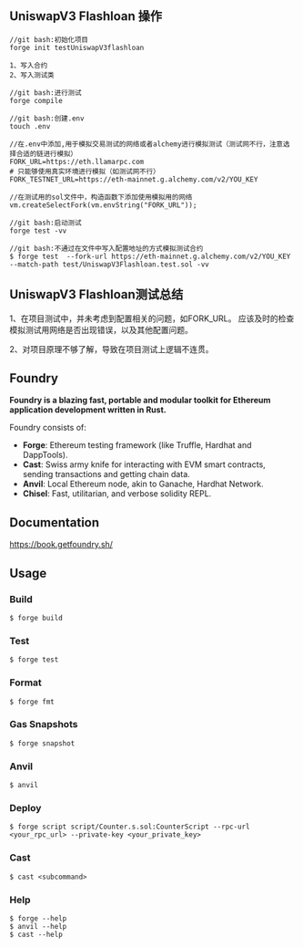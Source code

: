 ## UniswapV3 Flashloan 操作
```
//git bash:初始化项目
forge init testUniswapV3flashloan

1、写入合约
2、写入测试类

//git bash:进行测试
forge compile

//git bash:创建.env
touch .env

//在.env中添加,用于模拟交易测试的网络或者alchemy进行模拟测试（测试网不行，注意选择合适的链进行模拟）
FORK_URL=https://eth.llamarpc.com
# 只能够使用真实环境进行模拟（如测试网不行）
FORK_TESTNET_URL=https://eth-mainnet.g.alchemy.com/v2/YOU_KEY

//在测试用的sol文件中，构造函数下添加使用模拟用的网络
vm.createSelectFork(vm.envString("FORK_URL"));

//git bash:启动测试
forge test -vv

//git bash:不通过在文件中写入配置地址的方式模拟测试合约
$ forge test  --fork-url https://eth-mainnet.g.alchemy.com/v2/YOU_KEY --match-path test/UniswapV3Flashloan.test.sol -vv
```

## UniswapV3 Flashloan测试总结
1、在项目测试中，并未考虑到配置相关的问题，如FORK_URL。
应该及时的检查模拟测试用网络是否出现错误，以及其他配置问题。

2、对项目原理不够了解，导致在项目测试上逻辑不连贯。


## Foundry

**Foundry is a blazing fast, portable and modular toolkit for Ethereum application development written in Rust.**

Foundry consists of:

-   **Forge**: Ethereum testing framework (like Truffle, Hardhat and DappTools).
-   **Cast**: Swiss army knife for interacting with EVM smart contracts, sending transactions and getting chain data.
-   **Anvil**: Local Ethereum node, akin to Ganache, Hardhat Network.
-   **Chisel**: Fast, utilitarian, and verbose solidity REPL.

## Documentation

https://book.getfoundry.sh/

## Usage

### Build

```shell
$ forge build
```

### Test

```shell
$ forge test
```

### Format

```shell
$ forge fmt
```

### Gas Snapshots

```shell
$ forge snapshot
```

### Anvil

```shell
$ anvil
```

### Deploy

```shell
$ forge script script/Counter.s.sol:CounterScript --rpc-url <your_rpc_url> --private-key <your_private_key>
```

### Cast

```shell
$ cast <subcommand>
```

### Help

```shell
$ forge --help
$ anvil --help
$ cast --help
```
